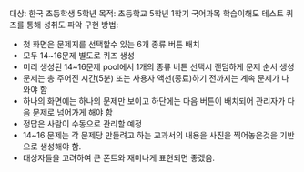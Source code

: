 
대상: 한국 초등학생 5학년
목적: 초등학교 5학년 1학기 국어과목 학습이해도 테스트 퀴즈를 통해 성취도 파악
구현 방법:
- 첫 화면은 문제지를 선택할수 있는 6개 종류 버튼 배치
- 모두 14~16문제 별도로 퀴즈 생성
- 미리 생성된 14~16문제 pool에서 1개의 종류 버튼 선택시 랜덤하게 문제 순서 생성
- 문제는 총 주어진 시간(5분) 또는 사용자 액선(종료)하기 전까지는 계속 문제가 나와야 함
- 하나의 화면에는 하나의 문제만 보이고 하단에는 다음 버튼이 배치되어 관리자가 다음 문제로 넘어가게 해야 함
- 정답은 사람이 수동으로 관리할 예정
- 14~16 문제는 각 문제당 만들려고 하는 교과서의 내용을 사진을 찍어놓은것을 기반으로 생성해야 함.
- 대상자들을 고려하여 큰 폰트와 재미나게 표현되면 좋겠음.
